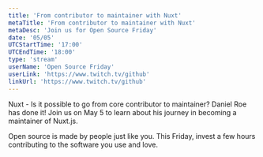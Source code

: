 ```yaml
---
title: 'From contributor to maintainer with Nuxt'
metaTitle: 'From contributor to maintainer with Nuxt'
metaDesc: 'Join us for Open Source Friday'
date: '05/05'
UTCStartTime: '17:00'
UTCEndTime: '18:00'
type: 'stream'
userName: 'Open Source Friday'
userLink: 'https://www.twitch.tv/github'
linkUrl: 'https://www.twitch.tv/github'
---
```


Nuxt - Is it possible to go from core contributor to maintainer? Daniel Roe has done it! Join us on May 5 to learn about his journey in becoming a maintainer of Nuxt.js.

Open source is made by people just like you. This Friday, invest a few hours contributing to the software you use and love.